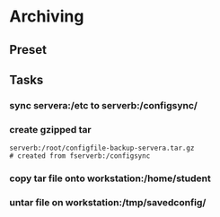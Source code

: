 # Archiving
## Preset
## Tasks
### sync servera:/etc to serverb:/configsync/
### create gzipped tar
```
serverb:/root/configfile-backup-servera.tar.gz
# created from fserverb:/configsync
```
### copy tar file onto workstation:/home/student

### untar file on workstation:/tmp/savedconfig/